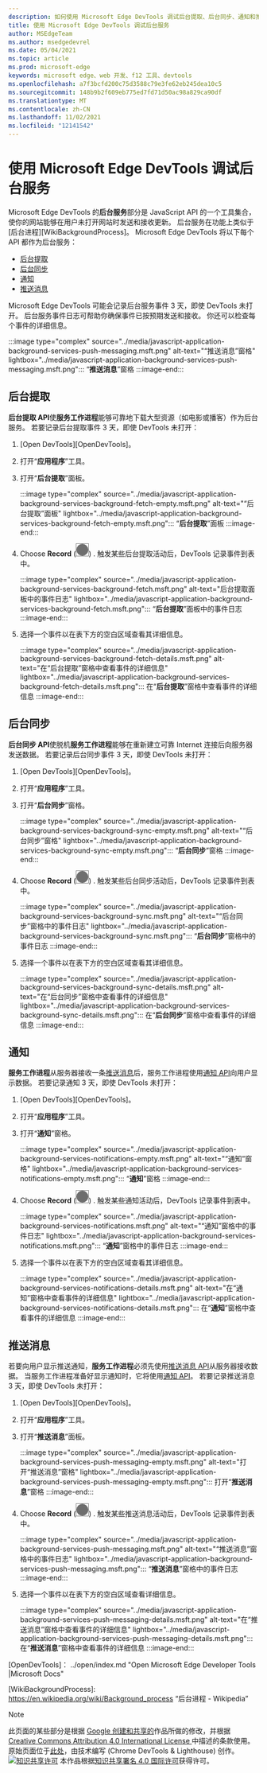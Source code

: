```yaml
---
description: 如何使用 Microsoft Edge DevTools 调试后台提取、后台同步、通知和推送通知。
title: 使用 Microsoft Edge DevTools 调试后台服务
author: MSEdgeTeam
ms.author: msedgedevrel
ms.date: 05/04/2021
ms.topic: article
ms.prod: microsoft-edge
keywords: microsoft edge、web 开发、f12 工具、devtools
ms.openlocfilehash: a7f3bcfd200c75d3588c79e3fe62eb245dea10c5
ms.sourcegitcommit: 148b9b2f609eb775ed7fd71d50ac98a829ca90df
ms.translationtype: MT
ms.contentlocale: zh-CN
ms.lasthandoff: 11/02/2021
ms.locfileid: "12141542"
---
```

<!-- Copyright Kayce Basques

   Licensed under the Apache License, Version 2.0 (the "License");
   you may not use this file except in compliance with the License.
   You may obtain a copy of the License at

       https://www.apache.org/licenses/LICENSE-2.0

   Unless required by applicable law or agreed to in writing, software
   distributed under the License is distributed on an "AS IS" BASIS,
   WITHOUT WARRANTIES OR CONDITIONS OF ANY KIND, either express or implied.
   See the License for the specific language governing permissions and
   limitations under the License.  -->
# <a name="debug-background-services-with-microsoft-edge-devtools"></a>使用 Microsoft Edge DevTools 调试后台服务

Microsoft Edge DevTools 的**后台服务**部分是 JavaScript API 的一个工具集合，使你的网站能够在用户未打开网站时发送和接收更新。
后台服务在功能上类似于 [后台进程][WikiBackgroundProcess]。
Microsoft Edge DevTools 将以下每个 API 都作为后台服务：

*   [后台提取](#background-fetch)
*   [后台同步](#background-sync)
*   [通知](#notifications)
*   [推送消息](#push-messages)

Microsoft Edge DevTools 可能会记录后台服务事件 3 天，即使 DevTools 未打开。
后台服务事件日志可帮助你确保事件已按预期发送和接收。  你还可以检查每个事件的详细信息。

:::image type="complex" source="../media/javascript-application-background-services-push-messaging.msft.png" alt-text="“推送消息”窗格" lightbox="../media/javascript-application-background-services-push-messaging.msft.png":::
   “**推送消息**”窗格
:::image-end:::


<!-- ====================================================================== -->
## <a name="background-fetch"></a>后台提取

**后台提取 API**使**服务工作进程**能够可靠地下载大型资源（如电影或播客）作为后台服务。  若要记录后台提取事件 3 天，即使 DevTools 未打开：

<!--Todo: add background fetch api section when available -->

1.  [Open DevTools][OpenDevTools]。
1.  打开“**应用程序**”工具。
1.  打开“**后台提取**”面板。

    :::image type="complex" source="../media/javascript-application-background-services-background-fetch-empty.msft.png" alt-text="“后台提取”面板" lightbox="../media/javascript-application-background-services-background-fetch-empty.msft.png":::
       “**后台提取**”面板
    :::image-end:::

1.  Choose **Record** (![ Record ](../media/record-icon.msft.png)) .
   触发某些后台提取活动后，DevTools 记录事件到表中。

    :::image type="complex" source="../media/javascript-application-background-services-background-fetch.msft.png" alt-text="后台提取面板中的事件日志" lightbox="../media/javascript-application-background-services-background-fetch.msft.png":::
       “**后台提取**”面板中的事件日志
    :::image-end:::

1.  选择一个事件以在表下方的空白区域查看其详细信息。

    :::image type="complex" source="../media/javascript-application-background-services-background-fetch-details.msft.png" alt-text="在“后台提取”窗格中查看事件的详细信息" lightbox="../media/javascript-application-background-services-background-fetch-details.msft.png":::
       在“**后台提取**”窗格中查看事件的详细信息
    :::image-end:::


<!-- ====================================================================== -->
## <a name="background-sync"></a>后台同步

**后台同步 API**使脱机**服务工作进程**能够在重新建立可靠 Internet 连接后向服务器发送数据。  若要记录后台同步事件 3 天，即使 DevTools 未打开：

<!--Todo: add background sync api section when available -->

1.  [Open DevTools][OpenDevTools]。
1.  打开“**应用程序**”工具。
1.  打开“**后台同步**”窗格。

    :::image type="complex" source="../media/javascript-application-background-services-background-sync-empty.msft.png" alt-text="“后台同步”窗格" lightbox="../media/javascript-application-background-services-background-sync-empty.msft.png":::
       “**后台同步**”窗格
    :::image-end:::

1.  Choose **Record** (![ Record ](../media/record-icon.msft.png)) .
   触发某些后台同步活动后，DevTools 记录事件到表中。

    :::image type="complex" source="../media/javascript-application-background-services-background-sync.msft.png" alt-text="“后台同步”窗格中的事件日志" lightbox="../media/javascript-application-background-services-background-sync.msft.png":::
       “**后台同步**”窗格中的事件日志
    :::image-end:::

1.  选择一个事件以在表下方的空白区域查看其详细信息。

    :::image type="complex" source="../media/javascript-application-background-services-background-sync-details.msft.png" alt-text="在“后台同步”窗格中查看事件的详细信息" lightbox="../media/javascript-application-background-services-background-sync-details.msft.png":::
       在“**后台同步**”窗格中查看事件的详细信息
    :::image-end:::


<!-- ====================================================================== -->
## <a name="notifications"></a>通知

**服务工作进程**从服务器接收一条[推送消息][MDNPush]后，服务工作进程使用[通知 API][MDNNotifications]向用户显示数据。  若要记录通知 3 天，即使 DevTools 未打开：

1.  [Open DevTools][OpenDevTools]。
1.  打开“**应用程序**”工具。
1.  打开“**通知**”窗格。

    :::image type="complex" source="../media/javascript-application-background-services-notifications-empty.msft.png" alt-text="“通知”窗格" lightbox="../media/javascript-application-background-services-notifications-empty.msft.png":::
       “**通知**”窗格
    :::image-end:::

1.  Choose **Record** (![ Record ](../media/record-icon.msft.png)) .
   触发某些通知活动后，DevTools 记录事件到表中。

    :::image type="complex" source="../media/javascript-application-background-services-notifications.msft.png" alt-text="“通知”窗格中的事件日志" lightbox="../media/javascript-application-background-services-notifications.msft.png":::
       “**通知**”窗格中的事件日志
    :::image-end:::

1.  选择一个事件以在表下方的空白区域查看其详细信息。

    :::image type="complex" source="../media/javascript-application-background-services-notifications-details.msft.png" alt-text="在“通知”窗格中查看事件的详细信息" lightbox="../media/javascript-application-background-services-notifications-details.msft.png":::
       在“**通知**”窗格中查看事件的详细信息
    :::image-end:::


<!-- ====================================================================== -->
## <a name="push-messages"></a>推送消息

若要向用户显示推送通知，**服务工作进程**必须先使用[推送消息 API][MDNPush]从服务器接收数据。  当服务工作进程准备好显示通知时，它将使用[通知 API][MDNNotifications]。  若要记录推送消息 3 天，即使 DevTools 未打开：

1.  [Open DevTools][OpenDevTools]。
1.  打开“**应用程序**”工具。
1.  打开“**推送消息**”面板。

    :::image type="complex" source="../media/javascript-application-background-services-push-messaging-empty.msft.png" alt-text="打开“推送消息”窗格" lightbox="../media/javascript-application-background-services-push-messaging-empty.msft.png":::
       打开“**推送消息**”窗格
    :::image-end:::

1.  Choose **Record** (![ Record ](../media/record-icon.msft.png)) .
    触发某些推送消息活动后，DevTools 记录事件到表中。

    :::image type="complex" source="../media/javascript-application-background-services-push-messaging.msft.png" alt-text="“推送消息”窗格中的事件日志" lightbox="../media/javascript-application-background-services-push-messaging.msft.png":::
       “**推送消息**”窗格中的事件日志
    :::image-end:::

1.  选择一个事件以在表下方的空白区域查看详细信息。

    :::image type="complex" source="../media/javascript-application-background-services-push-messaging-details.msft.png" alt-text="在“推送消息”窗格中查看事件的详细信息" lightbox="../media/javascript-application-background-services-push-messaging-details.msft.png":::
       在“**推送消息**”窗格中查看事件的详细信息
    :::image-end:::


<!-- ====================================================================== -->
<!-- links -->
<!--[BackgroundFetchAPI]: ../../../microsoft-edge/devtools-guide-chromium/whats-new/2018/12/background-fetch.md "Background Fetch API"  -->
<!--[BackgroundSyncAPI]: ../../../microsoft-edge/devtools-guide-chromium/whats-new/2015/12/background-sync.md  "Background Sync API"  -->
[OpenDevTools]： ../open/index.md "Open Microsoft Edge Developer Tools |Microsoft Docs"

[MDNNotifications]: https://developer.mozilla.org/docs/Web/API/Notifications_API "通知 API | MDN"
[MDNPush]: https://developer.mozilla.org/docs/Web/API/Push_API "推送 API | MDN"
<!--[ServiceWorkerCacheStorage]: https://alphabet.dev/service-workers-cache-storage "Service workers and the Cache Storage API | alphabet.dev"  -->
[WikiBackgroundProcess]: https://en.wikipedia.org/wiki/Background_process “后台进程 - Wikipedia”

> [!NOTE]
> 此页面的某些部分是根据 [Google 创建和共享的][GoogleSitePolicies]作品所做的修改，并根据[ Creative Commons Attribution 4.0 International License ][CCA4IL]中描述的条款使用。
> 原始页面位于[此处](https://developers.google.com/web/tools/chrome-devtools/javascript/background-services)，由技术编写 (Chrome DevTools \& Lighthouse) 创作。 [][KayceBasques]
[![知识共享许可][CCby4Image]][CCA4IL] 本作品根据[知识共享署名 4.0 国际许可][CCA4IL]获得许可。

[CCA4IL]: https://creativecommons.org/licenses/by/4.0
[CCby4Image]: https://i.creativecommons.org/l/by/4.0/88x31.png
[GoogleSitePolicies]: https://developers.google.com/terms/site-policies
[KayceBasques]: https://developers.google.com/web/resources/contributors#kayce-basques

